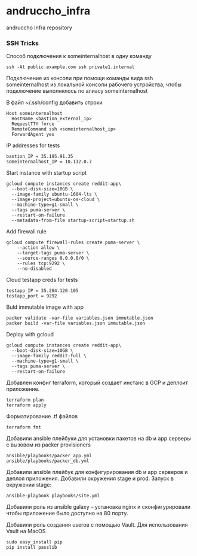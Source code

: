 # andruccho_infra
andruccho Infra repository

### SSH Tricks
Cпособ подключения к someinternalhost в одну команду
```
ssh -At public.example.com ssh private1.internal
```
Подключение из консоли при помощи команды вида ssh someinternalhost из локальной консоли рабочего устройства, чтобы подключение выполнялось по алиасу someinternalhost

В файл ~/.ssh/config добавить строки
```
Host someinternalhost
  HostName <bastion_external_ip>
  RequestTTY force
  RemoteCommand ssh <someinternalhost_ip>
  ForwardAgent yes
```
IP addresses for tests
```
bastion_IP = 35.195.91.35
someinternalhost_IP = 10.132.0.7
```

Start instance with startup script 
```
gcloud compute instances create reddit-app\
  --boot-disk-size=10GB \
  --image-family ubuntu-1604-lts \
  --image-project=ubuntu-os-cloud \
  --machine-type=g1-small \
  --tags puma-server \
  --restart-on-failure
  --metadata-from-file startup-script=startup.sh
```

Add firewall rule
```
gcloud compute firewall-rules create puma-server \
    --action allow \
    --target-tags puma-server \
    --source-ranges 0.0.0.0/0 \
    --rules tcp:9292 \
    --no-disabled
```

Cloud testapp creds for tests
```
testapp_IP = 35.204.120.105
testapp_port = 9292
```

Buld immutable image with app
```
packer validate -var-file variables.json immutable.json
packer build -var-file variables.json immutable.json
```

Deploy with gcloud
```
gcloud compute instances create reddit-app\         
  --boot-disk-size=10GB \
  --image-family reddit-full \
  --machine-type=g1-small \
  --tags puma-server \
  --restart-on-failure
```

Добавлен конфиг terraform, который создает инстанс в GCP и деплоит приложение.
```
terraform plan
terraform apply
```

Форматирование .tf файлов
```
terraform fmt
```

Добавили ansible плейбуки для установки пакетов на db и app серверы с вызовом из packer provisioners
```
ansible/playbooks/packer_app.yml
ansible/playbooks/packer_db.yml
```

Добавили ansible плейбук для конфигурирования db и app серверов и деплоя приложения. Добавили окружения stage и prod. Запуск в окружении stage:
```
ansible-playbook playbooks/site.yml
```

Добавили роль из ansible galaxy – установка nginx и сконфигурировали чтобы приложение было доступно на 80 порту.

Добавили роль создания userов с помощью Vault. Для использования Vault на MacOS
```
sudo easy_install pip
pip install passlib
```
